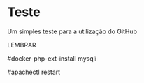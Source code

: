 # Teste
Um simples teste para a utilização do GitHub 


LEMBRAR

#docker-php-ext-install mysqli

#apachectl restart
